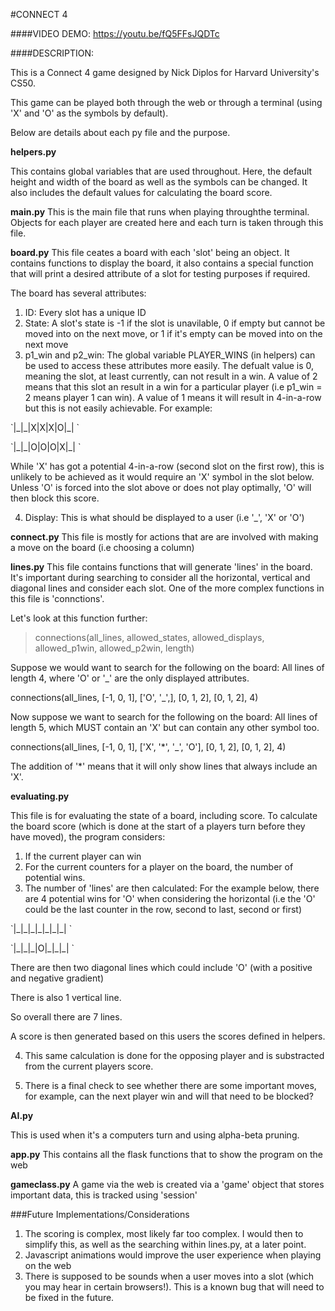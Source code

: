 #CONNECT 4

####VIDEO DEMO: https://youtu.be/fQ5FFsJQDTc

####DESCRIPTION: 

This is a Connect 4 game designed by Nick Diplos for Harvard University's CS50.

This game can be played both through the web or through a terminal (using 'X' and 'O' as the symbols by default).

Below are details about each py file and the purpose. 

**helpers.py**

This contains global variables that are used throughout. Here, the default height and width of the board as well as the symbols can be changed. It also includes the default values for calculating the board score. 

**main.py** 
This is the main file that runs when playing throughthe terminal. Objects for each player are created here and each turn is taken through this file.

**board.py** 
This file ceates a board with each 'slot' being an object. It contains functions to display the board, it also contains a special function that will print a desired attribute of a slot for testing purposes if required.

The board has several attributes: 

1.  ID: Every slot has a unique ID
2.  State: A slot's state is -1 if the slot is unavilable, 0 if empty but cannot be moved into on the next move, or 1 if it's empty can be moved into on the next move
3. p1_win and p2_win: The global variable PLAYER_WINS (in helpers) can be used to access these attributes more easily. The defualt value is 0, meaning the slot, at least currently, can not result in a win. A value of 2 means that this slot an result in a win for a particular player (i.e p1_win = 2 means player 1 can win). A value of 1 means it will result in 4-in-a-row but this is not easily achievable. For example:

 
 <p>`|_|_|X|X|X|O|_| `</p>
 <p>`|_|_|O|O|O|X|_| `</p>


While 'X' has got a potential 4-in-a-row (second slot on the first row), this is unlikely to be achieved as it would require an 'X' symbol in the slot below. Unless 'O' is forced into the slot above or does not play optimally, 'O' will then block this score. 

4. Display: This is what should be displayed to a user (i.e '_', 'X' or 'O')


**connect.py**
This file is mostly for actions that are are involved with making a move on the board (i.e choosing a column)

**lines.py**
This file contains functions that will generate 'lines' in the board. It's important during searching to consider all the horizontal, vertical and diagonal lines and consider each slot. One of the more complex functions in this file is 'connctions'.

Let's look at this function further:
> connections(all_lines, allowed_states, allowed_displays, allowed_p1win, allowed_p2win, length)

Suppose we would want to search for the following on the board: 
All lines of length 4, where 'O' or '_' are the only displayed attributes. 

connections(all_lines, [-1, 0, 1], ['O', '_',], [0, 1, 2], [0, 1, 2], 4)

Now suppose we want to search for the following on the board:
All lines of length 5, which MUST contain an 'X' but can contain any other symbol too.

connections(all_lines, [-1, 0, 1], ['X', '*', '_', 'O'], [0, 1, 2], [0, 1, 2], 4)

The addition of '*' means that it will only show lines that always include an 'X'.


**evaluating.py**

This file is for evaluating the state of a board, including score. To calculate the board score (which is done at the start of a players turn before they have moved), the program considers:

1.  If the current player can win
2.  For the current counters for a player on the board, the number of potential wins.
3.  The number of 'lines' are then calculated:
For the example below, there are 4 potential wins for 'O' when considering the horizontal (i.e the 'O' could be the last counter in the row, second to last, second or first)

 <p>`|_|_|_|_|_|_|_| `</p>
<p></p> `|_|_|_|O|_|_|_| `</p>

There are then two diagonal lines which could include 'O' (with a positive and negative gradient)

There is also 1 vertical line.

So overall there are 7 lines. 

A score is then generated based on this users the scores defined in helpers.

4. This same calculation is done for the opposing player and is substracted from the current players score. 

5. There is a final check to see whether there are some important moves, for example, can the next player win and will that need to be blocked?


**AI.py**

This is used when it's a computers turn and using alpha-beta pruning. 

**app.py**
This contains all the flask functions that to show the program on the web

**gameclass.py**
A game via the web is created via a 'game' object that stores important data, this is tracked using 'session' 


###Future Implementations/Considerations
1. The scoring is complex, most likely far too complex. I would then to simplify this, as well as the searching within lines.py, at a later point. 
2. Javascript animations would improve the user experience when playing on the web
4. There is supposed to be sounds when a user moves into a slot (which you may hear in certain browsers!). This is a known bug that will need to be fixed in the future. 
